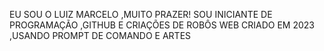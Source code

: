 EU SOU O LUIZ MARCELO ,MUITO PRAZER!
SOU INICIANTE DE PROGRAMAÇÃO ,GITHUB E CRIAÇÕES DE ROBÔS WEB 
CRIADO EM 2023 ,USANDO PROMPT DE COMANDO E ARTES 



